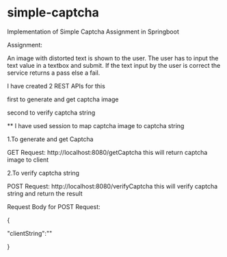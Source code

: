 # simple-captcha
Implementation of Simple Captcha Assignment in Springboot

Assignment:

  An image with distorted text is shown to the user. 
  The user has to input the text value in a textbox and submit. 
  If the text input by the user is correct the service returns a pass else a fail.


I have created 2 REST APIs for this

first to generate and get captcha image

second to verify captcha string

** I have used session to map captcha image to captcha string

1.To generate and get Captcha

GET Request: http://localhost:8080/getCaptcha
this will return captcha image to client

2.To verify captcha string

POST Request: http://localhost:8080/verifyCaptcha
this will verify captcha string and return the result

Request Body for POST Request:

{

"clientString":""

}
